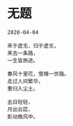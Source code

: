 # 无题
```
2020-04-04
```
```
来于虚无，归于虚无，
来去一条路，
一生皆旅途。

春风十里花，雪掩一世路。
走过人间繁华，
重归入尘土。

去日轻轻，
月出云层，
影动晚风中。
```
